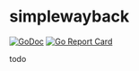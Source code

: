 # simplewayback

[![GoDoc](https://godoc.org/github.com/rhelmke/simplewayback?status.svg)](https://godoc.org/github.com/rhelmke/simplewayback)
[![Go Report Card](https://goreportcard.com/badge/github.com/rhelmke/simplewayback)](https://goreportcard.com/report/github.com/rhelmke/simplewayback)

todo
